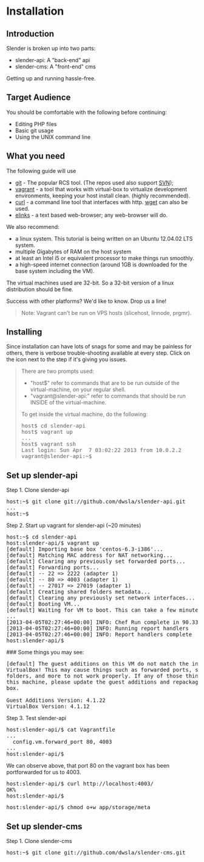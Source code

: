 # Installation
## Introduction

Slender is broken up into two parts:

 * slender-api: A "back-end" api
 * slender-cms: A "front-end" cms

Getting up and running hassle-free.

## Target Audience

You should be comfortable with the following before continuing:

 * Editing PHP files
 * Basic git usage
 * Using the UNIX command line

## What you need

The following guide will use 

 * [git](http://git-scm.com/) - The popular RCS tool. (The repos used also support [SVN](https://github.com/blog/626-announcing-svn-support));
 * [vagrant](http://www.vagrantup.com) - a tool that works with virtual-box to virtualize development environments, keeping your host install clean. (highly recommended).
 * [curl](http://curl.haxx.se/) - a command line tool that interfaces with http. [wget](http://www.gnu.org/software/wget/) can also be used.
 * [elinks](http://elinks.or.cz/) - a text based web-browser; any web-browser will do.

We also recommend:

 * a linux system. This tutorial is being written on an Ubuntu 12.04.02 LTS system.  
 * multiple Gigabytes of RAM on the host system 
 * at least an Intel i5 or equivalent processor to make things run smoothly.
 * a high-speed internet connection (around 1GB is downloaded for the base system including the VM).

The virtual machines used are 32-bit. So a 32-bit version of a linux distribution should be fine.

<aside>
Success with other platforms? We'd like to know. Drop us a line!
</aside>

<blockquote>
Note: Vagrant can't be run on VPS hosts (slicehost, linnode, prgmr).
</blockquote>

## Installing
Since installation can have lots of snags for some and may be painless for others, there is verbose trouble-shooting available at every step.  Click on the icon next to the step if it's giving you issues.

<blockquote>
There are two prompts used:

* "host$" refer to commands that are to be run outside of the virtual-machine, on your regular shell.
* "vagrant@slender-api:" refer to commands that should be run INSIDE of the virtual-machine. 

To get inside the virtual machine, do the following:

<pre>
host$ cd slender-api
host$ vagrant up
...
host$ vagrant ssh
Last login: Sun Apr  7 03:02:22 2013 from 10.0.2.2
vagrant@slender-api:~$ 
</pre>
</blockquote>

## Set up slender-api
Step 1. Clone slender-api 
<pre class="">
host:~$ git clone git://github.com/dwsla/slender-api.git
...
host:~$
</pre> 

Step 2. Start up vagrant for slender-api
(~20 minutes)
<pre>
host:~$ cd slender-api
host:slender-api/$ vagrant up
[default] Importing base box 'centos-6.3-i386'...
[default] Matching MAC address for NAT networking...
[default] Clearing any previously set forwarded ports...
[default] Forwarding ports...
[default] -- 22 => 2222 (adapter 1)
[default] -- 80 => 4003 (adapter 1)
[default] -- 27017 => 27019 (adapter 1)
[default] Creating shared folders metadata...
[default] Clearing any previously set network interfaces...
[default] Booting VM...
[default] Waiting for VM to boot. This can take a few minutes.
...
[2013-04-05T02:27:46+00:00] INFO: Chef Run complete in 90.334180485 seconds
[2013-04-05T02:27:46+00:00] INFO: Running report handlers
[2013-04-05T02:27:46+00:00] INFO: Report handlers complete
host:slender-api/$ 
</pre>

<aside class="troubleshoot">
### Some things you may see:

<pre>
[default] The guest additions on this VM do not match the install version of
VirtualBox! This may cause things such as forwarded ports, shared
folders, and more to not work properly. If any of those things fail on
this machine, please update the guest additions and repackage the
box.

Guest Additions Version: 4.1.22
VirtualBox Version: 4.1.12
</pre>
</aside>

Step 3. Test slender-api
<pre>
host:slender-api/$ cat Vagrantfile
...
  config.vm.forward_port 80, 4003
...
host:slender-api/$ 
</pre>
We can observe above, that port 80 on the vagrant box has been portforwarded for us to 4003.

<pre>
host:slender-api/$ curl http://localhost:4003/
OK%                                             
host:slender-api/$ 
</pre>

<pre>
host:slender-api/$ chmod o+w app/storage/meta
</pre>

## Set up slender-cms
Step 1. Clone slender-cms
<pre>
host:~$ git clone git://github.com/dwsla/slender-cms.git
</pre>
